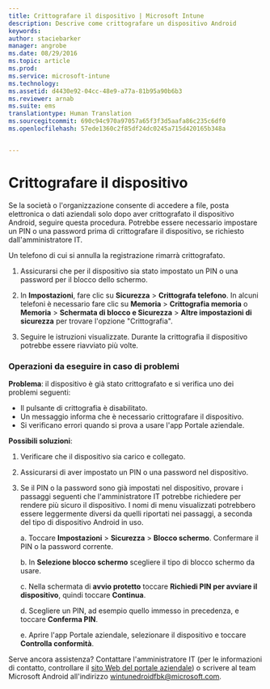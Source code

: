 ```yaml
---
title: Crittografare il dispositivo | Microsoft Intune
description: Descrive come crittografare un dispositivo Android
keywords: 
author: staciebarker
manager: angrobe
ms.date: 08/29/2016
ms.topic: article
ms.prod: 
ms.service: microsoft-intune
ms.technology: 
ms.assetid: d4430e92-04cc-48e9-a77a-81b95a90b6b3
ms.reviewer: arnab
ms.suite: ems
translationtype: Human Translation
ms.sourcegitcommit: 690c94c970a97057a65f3f3d5aafa86c235c6df0
ms.openlocfilehash: 57ede1360c2f85df24dc0245a715d420165b348a


---
```



# Crittografare il dispositivo

Se la società o l'organizzazione consente di accedere a file, posta elettronica o dati aziendali solo dopo aver crittografato il dispositivo Android, seguire questa procedura. Potrebbe essere necessario impostare un PIN o una password prima di crittografare il dispositivo, se richiesto dall'amministratore IT.

Un telefono di cui si annulla la registrazione rimarrà crittografato.

1.  Assicurarsi che per il dispositivo sia stato impostato un PIN o una password per il blocco dello schermo.

2.  In **Impostazioni**, fare clic su **Sicurezza** &gt; **Crittografa telefono**.
    In alcuni telefoni è necessario fare clic su **Memoria** &gt; **Crittografia memoria** o **Memoria** &gt; **Schermata di blocco e Sicurezza** &gt; **Altre impostazioni di sicurezza** per trovare l'opzione "Crittografia".

3.  Seguire le istruzioni visualizzate. Durante la crittografia il dispositivo potrebbe essere riavviato più volte.

### Operazioni da eseguire in caso di problemi
**Problema**: il dispositivo è già stato crittografato e si verifica uno dei problemi seguenti:

- Il pulsante di crittografia è disabilitato.
- Un messaggio informa che è necessario crittografare il dispositivo.
- Si verificano errori quando si prova a usare l'app Portale aziendale.

**Possibili soluzioni**: 

1. Verificare che il dispositivo sia carico e collegato.

2. Assicurarsi di aver impostato un PIN o una password nel dispositivo.

3. Se il PIN o la password sono già impostati nel dispositivo, provare i passaggi seguenti che l'amministratore IT potrebbe richiedere per rendere più sicuro il dispositivo. I nomi di menu visualizzati potrebbero essere leggermente diversi da quelli riportati nei passaggi, a seconda del tipo di dispositivo Android in uso.

    a. Toccare **Impostazioni** > **Sicurezza** > **Blocco schermo**. Confermare il PIN o la password corrente.

    b. In **Selezione blocco schermo** scegliere il tipo di blocco schermo da usare.

    c. Nella schermata di **avvio protetto** toccare **Richiedi PIN per avviare il dispositivo**, quindi toccare **Continua**.

    d. Scegliere un PIN, ad esempio quello immesso in precedenza, e toccare **Conferma PIN**.

    e. Aprire l'app Portale aziendale, selezionare il dispositivo e toccare **Controlla conformità**.

Serve ancora assistenza? Contattare l'amministratore IT (per le informazioni di contatto, controllare il [sito Web del portale aziendale](http://portal.manage.microsoft.com)) o scrivere al team Microsoft Android all'indirizzo wintunedroidfbk@microsoft.com.





<!--HONumber=Oct16_HO2-->


